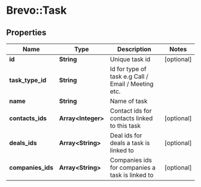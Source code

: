 # Brevo::Task

## Properties
Name | Type | Description | Notes
------------ | ------------- | ------------- | -------------
**id** | **String** | Unique task id | [optional] 
**task_type_id** | **String** | Id for type of task e.g Call / Email / Meeting etc. | 
**name** | **String** | Name of task | 
**contacts_ids** | **Array&lt;Integer&gt;** | Contact ids for contacts linked to this task | [optional] 
**deals_ids** | **Array&lt;String&gt;** | Deal ids for deals a task is linked to | [optional] 
**companies_ids** | **Array&lt;String&gt;** | Companies ids for companies a task is linked to | [optional] 


